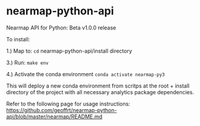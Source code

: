# nearmap-python-api

Nearmap API for Python: Beta v1.0.0 release

To install:

1.) Map to: ```cd``` nearmap-python-api/install directory

3.) Run: ```make env```

4.) Activate the conda environment ```conda activate nearmap-py3```

This will deploy a new conda environment from scritps at the root + install directory of the project with all necessary analytics package dependencies.

Refer to the following page for usage instructions:
https://github.com/geoffrt/nearmap-python-api/blob/master/nearmap/README.md
